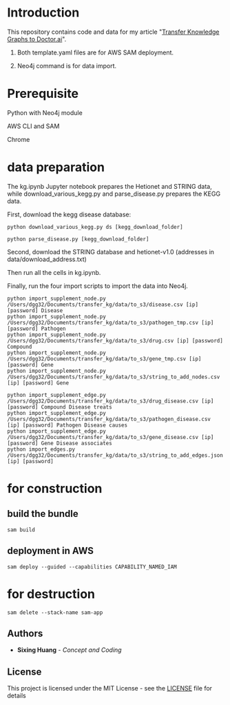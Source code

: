 

# Introduction

  

This repository contains code and data for my article "[Transfer Knowledge Graphs to Doctor.ai](https://medium.com/p/cc21765fa8a6)".

1. Both template.yaml files are for AWS SAM deployment.


2. Neo4j command is for data import.

  


# Prerequisite

Python with Neo4j module

AWS CLI and SAM

Chrome

# data preparation

The kg.ipynb Jupyter notebook prepares the Hetionet and STRING data, while download_various_kegg.py and parse_disease.py prepares the KEGG data.

First, download the kegg disease database:

```console
python download_various_kegg.py ds [kegg_download_folder]

python parse_disease.py [kegg_download_folder]
```

Second, download the STRING database and hetionet-v1.0 (addresses in data/download_address.txt)

Then run all the cells in kg.ipynb.

Finally, run the four import scripts to import the data into Neo4j.
```console
python import_supplement_node.py /Users/dgg32/Documents/transfer_kg/data/to_s3/disease.csv [ip] [password] Disease
python import_supplement_node.py /Users/dgg32/Documents/transfer_kg/data/to_s3/pathogen_tmp.csv [ip] [password] Pathogen
python import_supplement_node.py /Users/dgg32/Documents/transfer_kg/data/to_s3/drug.csv [ip] [password] Compound
python import_supplement_node.py /Users/dgg32/Documents/transfer_kg/data/to_s3/gene_tmp.csv [ip] [password] Gene
python import_supplement_node.py /Users/dgg32/Documents/transfer_kg/data/to_s3/string_to_add_nodes.csv [ip] [password] Gene

python import_supplement_edge.py /Users/dgg32/Documents/transfer_kg/data/to_s3/drug_disease.csv [ip] [password] Compound Disease treats
python import_supplement_edge.py /Users/dgg32/Documents/transfer_kg/data/to_s3/pathogen_disease.csv [ip] [password] Pathogen Disease causes
python import_supplement_edge.py /Users/dgg32/Documents/transfer_kg/data/to_s3/gene_disease.csv [ip] [password] Gene Disease associates
python import_edges.py /Users/dgg32/Documents/transfer_kg/data/to_s3/string_to_add_edges.json [ip] [password]
```



# for construction

## build the bundle
```console
sam build
```

## deployment in AWS
```console
sam deploy --guided --capabilities CAPABILITY_NAMED_IAM
```
# for destruction
```console
sam delete --stack-name sam-app
```

## Authors

  

*  **Sixing Huang** - *Concept and Coding*

  

## License

  

This project is licensed under the MIT License - see the [LICENSE](LICENSE) file for details
